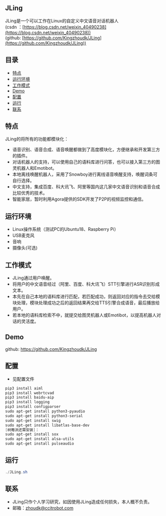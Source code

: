 ## JLing  
JLing是一个可以工作在Linux的自定义中文语音对话机器人  
(csdn ：[https://blog.csdn.net/weixin_40490238](https://blog.csdn.net/weixin_40490238))  
(github: [https://github.com/Kingzhoudk/JLing](https://github.com/Kingzhoudk/JLing))

## 目录
* [特点](#特点)
* [运行环境](#运行环境)
* [工作模式](#工作模式)
* [Demo](#Demo)
* [配置](#配置)
* [运行](#运行)
* [联系](#联系)

## 特点  
JLing的将所有的功能都模块化：

* 语音识别、语音合成、语音唤醒都做到了高度模块化，方便继承和开发第三方的插件。
* 对话机器人的支持，可以使用自己的语料库进行问答，也可以接入第三方的图灵机器人和Emotibot。
* 本地离线唤醒机器人，采用了Snowboy进行离线语音唤醒支持，唤醒词条可自行选择。
* 中文支持，集成百度、科大讯飞、阿里等国内这几家中文语音识别和语音合成比较优秀的技术。
* 智能家居，暂时利用Agora提供的SDK开发了P2P的视频监控和通信。

## 运行环境  
* Linux操作系统（测试PC的Ubuntu18、Raspberry Pi）
* USB麦克风
* 音响
* 摄像头(可选)

## 工作模式
* JLing通过用户唤醒。  
* 将用户的中文语音经过（阿里、百度、科大讯飞）STT引擎进行ASR识别形成文本。  
* 本先在自己本地的语料库进行匹配，若匹配成功，则返回对应的指令去交给模块处理，模块处理成功之后的返回结果再交给TTS引擎合成语音，最后播放给用户。  
* 若本地的语料库检索不中，就提交给图灵机器人或Emotibot，以提高机器人对话的灵活度。

## Demo
github: https://github.com/Kingzhoudk/JLing

## 配置
* 见配置文件

```powershell
pip3 install aiml
pip3 install webrtcvad
pip3 install baidu-aip
pip3 install logging
pip3 install configparser
sudo apt-get install python3-pyaudio
sudo apt-get install python3-serial
sudo apt-get install swig
sudo apt-get install libatlas-base-dev
[树莓派还需安装]：
sudo apt-get install sox
sudo apt-get install alsa-utils
sudo apt-get install pulseaudio
```

## 运行

```powershell
./JLing.sh
```

## 联系
* JLing只作个人学习研究，如因使用JLing造成任何损失，本人概不负责。
* 邮箱：zhoudk@ccitrobot.com

